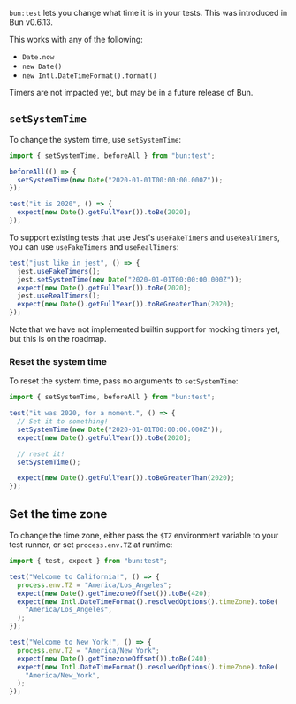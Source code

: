 `bun:test` lets you change what time it is in your tests. This was introduced in Bun v0.6.13.

This works with any of the following:

- `Date.now`
- `new Date()`
- `new Intl.DateTimeFormat().format()`

Timers are not impacted yet, but may be in a future release of Bun.

## `setSystemTime`

To change the system time, use `setSystemTime`:

```ts
import { setSystemTime, beforeAll } from "bun:test";

beforeAll(() => {
  setSystemTime(new Date("2020-01-01T00:00:00.000Z"));
});

test("it is 2020", () => {
  expect(new Date().getFullYear()).toBe(2020);
});
```

To support existing tests that use Jest's `useFakeTimers` and `useRealTimers`, you can use `useFakeTimers` and `useRealTimers`:

```ts
test("just like in jest", () => {
  jest.useFakeTimers();
  jest.setSystemTime(new Date("2020-01-01T00:00:00.000Z"));
  expect(new Date().getFullYear()).toBe(2020);
  jest.useRealTimers();
  expect(new Date().getFullYear()).toBeGreaterThan(2020);
});
```

Note that we have not implemented builtin support for mocking timers yet, but this is on the roadmap.

### Reset the system time

To reset the system time, pass no arguments to `setSystemTime`:

```ts
import { setSystemTime, beforeAll } from "bun:test";

test("it was 2020, for a moment.", () => {
  // Set it to something!
  setSystemTime(new Date("2020-01-01T00:00:00.000Z"));
  expect(new Date().getFullYear()).toBe(2020);

  // reset it!
  setSystemTime();

  expect(new Date().getFullYear()).toBeGreaterThan(2020);
});
```

## Set the time zone

To change the time zone, either pass the `$TZ` environment variable to your test runner, or set `process.env.TZ` at runtime:

```ts
import { test, expect } from "bun:test";

test("Welcome to California!", () => {
  process.env.TZ = "America/Los_Angeles";
  expect(new Date().getTimezoneOffset()).toBe(420);
  expect(new Intl.DateTimeFormat().resolvedOptions().timeZone).toBe(
    "America/Los_Angeles",
  );
});

test("Welcome to New York!", () => {
  process.env.TZ = "America/New_York";
  expect(new Date().getTimezoneOffset()).toBe(240);
  expect(new Intl.DateTimeFormat().resolvedOptions().timeZone).toBe(
    "America/New_York",
  );
});
```
